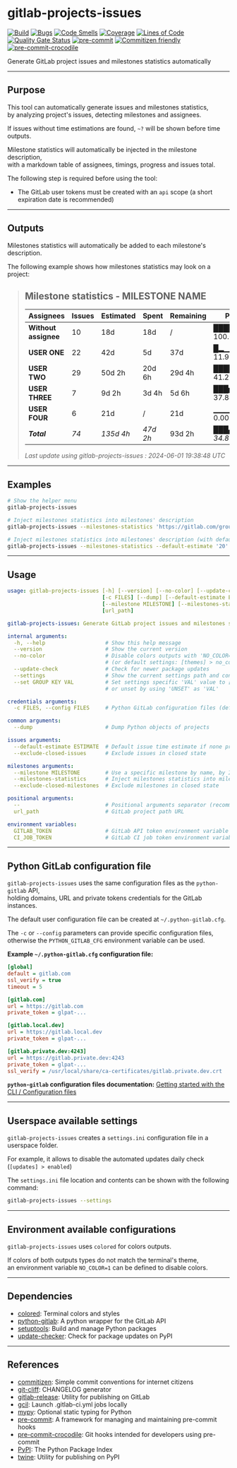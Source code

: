 # gitlab-projects-issues

<!-- markdownlint-disable no-inline-html -->

[![Build](https://gitlab.com/RadianDevCore/tools/gitlab-projects-issues/badges/main/pipeline.svg)](https://gitlab.com/RadianDevCore/tools/gitlab-projects-issues/-/commits/main/)
[![Bugs](https://sonarcloud.io/api/project_badges/measure?project=RadianDevCore_gitlab-projects-issues&metric=bugs)](https://sonarcloud.io/dashboard?id=RadianDevCore_gitlab-projects-issues)
[![Code Smells](https://sonarcloud.io/api/project_badges/measure?project=RadianDevCore_gitlab-projects-issues&metric=code_smells)](https://sonarcloud.io/dashboard?id=RadianDevCore_gitlab-projects-issues)
[![Coverage](https://sonarcloud.io/api/project_badges/measure?project=RadianDevCore_gitlab-projects-issues&metric=coverage)](https://sonarcloud.io/dashboard?id=RadianDevCore_gitlab-projects-issues)
[![Lines of Code](https://sonarcloud.io/api/project_badges/measure?project=RadianDevCore_gitlab-projects-issues&metric=ncloc)](https://sonarcloud.io/dashboard?id=RadianDevCore_gitlab-projects-issues)
[![Quality Gate Status](https://sonarcloud.io/api/project_badges/measure?project=RadianDevCore_gitlab-projects-issues&metric=alert_status)](https://sonarcloud.io/dashboard?id=RadianDevCore_gitlab-projects-issues)
[![pre-commit](https://img.shields.io/badge/pre--commit-enabled-brightgreen?logo=pre-commit)](https://github.com/pre-commit/pre-commit)
[![Commitizen friendly](https://img.shields.io/badge/commitizen-friendly-brightgreen.svg)](https://commitizen-tools.github.io/commitizen/)
[![pre-commit-crocodile](https://img.shields.io/badge/pre--commit--crocodile-enabled-brightgreen?logo=gitlab)](https://radiandevcore.gitlab.io/tools/pre-commit-crocodile)

Generate GitLab project issues and milestones statistics automatically

---

## Purpose

This tool can automatically generate issues and milestones statistics,  
by analyzing project's issues, detecting milestones and assignees.

If issues without time estimations are found, `~?` will be shown before time outputs.

Milestone statistics will automatically be injected in the milestone description,  
with a markdown table of assignees, timings, progress and issues total.

The following step is required before using the tool:

- The GitLab user tokens must be created with an `api` scope (a short expiration date is recommended)

---

## Outputs

Milestones statistics will automatically be added to each milestone's description.

The following example shows how milestones statistics may look on a project:

> ## Milestone statistics - MILESTONE NAME
>
> | Assignees | Issues | Estimated | Spent | Remaining | Progress |
> |-----------|--------|-----------|-------|-----------|----------|
> | **Without assignee** | 10 | 18d | 18d | / | ██████████ 100.00% |
> | **USER ONE** | 22 | 42d | 5d | 37d | █▂▁▁▁▁▁▁▁▁ 11.90% |
> | **USER TWO** | 29 | 50d 2h | 20d 6h | 29d 4h | ████▂▁▁▁▁▁ 41.29% |
> | **USER THREE** | 7 | 9d 2h | 3d 4h | 5d 6h | ███▅▁▁▁▁▁▁ 37.84% |
> | **USER FOUR** | 6 | 21d | / | 21d | ▁▁▁▁▁▁▁▁▁▁ 0.00% |
> | _**Total**_ | _74_ | _135d 4h_ | _47d 2h_ | 93d 2h | _███▄▁▁▁▁▁▁ 34.87%_ |
>
> _Last update using gitlab-projects-issues : 2024-06-01 19:38:48 UTC_

---

## Examples

<!-- prettier-ignore-start -->

```bash
# Show the helper menu
gitlab-projects-issues

# Inject milestones statistics into milestones' description
gitlab-projects-issues --milestones-statistics 'https://gitlab.com/group/project'

# Inject milestones statistics into milestones' description (with default 20h time per unestimated issues)
gitlab-projects-issues --milestones-statistics --default-estimate '20' 'https://gitlab.com/group/project'
```

<!-- prettier-ignore-end -->

---

## Usage

<!-- prettier-ignore-start -->
<!-- readme-help-start -->

```yaml
usage: gitlab-projects-issues [-h] [--version] [--no-color] [--update-check] [--settings] [--set GROUP KEY VAL]
                              [-c FILES] [--dump] [--default-estimate ESTIMATE] [--exclude-closed-issues]
                              [--milestone MILESTONE] [--milestones-statistics] [--exclude-closed-milestones] [--]
                              [url_path]

gitlab-projects-issues: Generate GitLab project issues and milestones statistics automatically

internal arguments:
  -h, --help                   # Show this help message
  --version                    # Show the current version
  --no-color                   # Disable colors outputs with 'NO_COLOR=1'
                               # (or default settings: [themes] > no_color)
  --update-check               # Check for newer package updates
  --settings                   # Show the current settings path and contents
  --set GROUP KEY VAL          # Set settings specific 'VAL' value to [GROUP] > KEY
                               # or unset by using 'UNSET' as 'VAL'

credentials arguments:
  -c FILES, --config FILES     # Python GitLab configuration files (default: PYTHON_GITLAB_CFG environment)

common arguments:
  --dump                       # Dump Python objects of projects

issues arguments:
  --default-estimate ESTIMATE  # Default issue time estimate if none providedin hours (default: 8)
  --exclude-closed-issues      # Exclude issues in closed state

milestones arguments:
  --milestone MILESTONE        # Use a specific milestone by name, by ID, or "None"
  --milestones-statistics      # Inject milestones statistics into milestones' description
  --exclude-closed-milestones  # Exclude milestones in closed state

positional arguments:
  --                           # Positional arguments separator (recommended)
  url_path                     # GitLab project path URL

environment variables:
  GITLAB_TOKEN                 # GitLab API token environment variable
  CI_JOB_TOKEN                 # GitLab CI job token environment variable (CI only)
```

<!-- readme-help-stop -->
<!-- prettier-ignore-end -->

---

## Python GitLab configuration file

`gitlab-projects-issues` uses the same configuration files as the `python-gitlab` API,  
holding domains, URL and private tokens credentials for the GitLab instances.

The default user configuration file can be created at `~/.python-gitlab.cfg`.

The `-c` or `--config` parameters can provide specific configuration files,  
otherwise the `PYTHON_GITLAB_CFG` environment variable can be used.

**Example `~/.python-gitlab.cfg` configuration file:**

```ini
[global]
default = gitlab.com
ssl_verify = true
timeout = 5

[gitlab.com]
url = https://gitlab.com
private_token = glpat-...

[gitlab.local.dev]
url = https://gitlab.local.dev
private_token = glpat-...

[gitlab.private.dev:4243]
url = https://gitlab.private.dev:4243
private_token = glpat-...
ssl_verify = /usr/local/share/ca-certificates/gitlab.private.dev.crt
```


**`python-gitlab` configuration files documentation:** [Getting started with the CLI / Configuration files](https://python-gitlab.readthedocs.io/en/stable/cli-usage.html#configuration-files)

---

## Userspace available settings

`gitlab-projects-issues` creates a `settings.ini` configuration file in a userspace folder.

For example, it allows to disable the automated updates daily check (`[updates] > enabled`)

The `settings.ini` file location and contents can be shown with the following command:

```bash
gitlab-projects-issues --settings
```

---

## Environment available configurations

`gitlab-projects-issues` uses `colored` for colors outputs.

If colors of both outputs types do not match the terminal's theme,  
an environment variable `NO_COLOR=1` can be defined to disable colors.

---

## Dependencies

- [colored](https://pypi.org/project/colored/): Terminal colors and styles
- [python-gitlab](https://pypi.org/project/python-gitlab/): A python wrapper for the GitLab API
- [setuptools](https://pypi.org/project/setuptools/): Build and manage Python packages
- [update-checker](https://pypi.org/project/update-checker/): Check for package updates on PyPI

---

## References

- [commitizen](https://pypi.org/project/commitizen/): Simple commit conventions for internet citizens
- [git-cliff](https://github.com/orhun/git-cliff): CHANGELOG generator
- [gitlab-release](https://pypi.org/project/gitlab-release/): Utility for publishing on GitLab
- [gcil](https://pypi.org/project/gitlabci-local/): Launch .gitlab-ci.yml jobs locally
- [mypy](https://pypi.org/project/mypy/): Optional static typing for Python
- [pre-commit](https://pre-commit.com/): A framework for managing and maintaining pre-commit hooks
- [pre-commit-crocodile](https://radiandevcore.gitlab.io/tools/pre-commit-crocodile): Git hooks intended for developers using pre-commit
- [PyPI](https://pypi.org/): The Python Package Index
- [twine](https://pypi.org/project/twine/): Utility for publishing on PyPI
